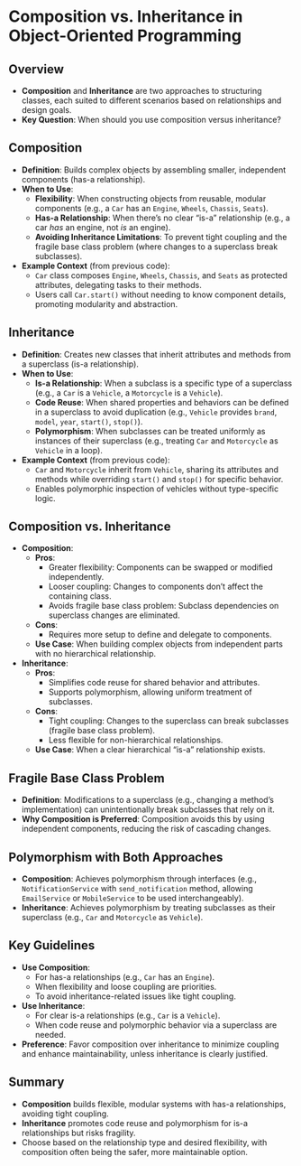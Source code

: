 # Composition vs. Inheritance in Object-Oriented Programming

## Overview
- **Composition** and **Inheritance** are two approaches to structuring classes, each suited to different scenarios based on relationships and design goals.
- **Key Question**: When should you use composition versus inheritance?

## Composition
- **Definition**: Builds complex objects by assembling smaller, independent components (has-a relationship).
- **When to Use**:
  - **Flexibility**: When constructing objects from reusable, modular components (e.g., a `Car` has an `Engine`, `Wheels`, `Chassis`, `Seats`).
  - **Has-a Relationship**: When there’s no clear “is-a” relationship (e.g., a car *has* an engine, not *is* an engine).
  - **Avoiding Inheritance Limitations**: To prevent tight coupling and the fragile base class problem (where changes to a superclass break subclasses).
- **Example Context** (from previous code):
  - `Car` class composes `Engine`, `Wheels`, `Chassis`, and `Seats` as protected attributes, delegating tasks to their methods.
  - Users call `Car.start()` without needing to know component details, promoting modularity and abstraction.

## Inheritance
- **Definition**: Creates new classes that inherit attributes and methods from a superclass (is-a relationship).
- **When to Use**:
  - **Is-a Relationship**: When a subclass is a specific type of a superclass (e.g., a `Car` is a `Vehicle`, a `Motorcycle` is a `Vehicle`).
  - **Code Reuse**: When shared properties and behaviors can be defined in a superclass to avoid duplication (e.g., `Vehicle` provides `brand`, `model`, `year`, `start()`, `stop()`).
  - **Polymorphism**: When subclasses can be treated uniformly as instances of their superclass (e.g., treating `Car` and `Motorcycle` as `Vehicle` in a loop).
- **Example Context** (from previous code):
  - `Car` and `Motorcycle` inherit from `Vehicle`, sharing its attributes and methods while overriding `start()` and `stop()` for specific behavior.
  - Enables polymorphic inspection of vehicles without type-specific logic.

## Composition vs. Inheritance
- **Composition**:
  - **Pros**:
    - Greater flexibility: Components can be swapped or modified independently.
    - Looser coupling: Changes to components don’t affect the containing class.
    - Avoids fragile base class problem: Subclass dependencies on superclass changes are eliminated.
  - **Cons**:
    - Requires more setup to define and delegate to components.
  - **Use Case**: When building complex objects from independent parts with no hierarchical relationship.
- **Inheritance**:
  - **Pros**:
    - Simplifies code reuse for shared behavior and attributes.
    - Supports polymorphism, allowing uniform treatment of subclasses.
  - **Cons**:
    - Tight coupling: Changes to the superclass can break subclasses (fragile base class problem).
    - Less flexible for non-hierarchical relationships.
  - **Use Case**: When a clear hierarchical “is-a” relationship exists.

## Fragile Base Class Problem
- **Definition**: Modifications to a superclass (e.g., changing a method’s implementation) can unintentionally break subclasses that rely on it.
- **Why Composition is Preferred**: Composition avoids this by using independent components, reducing the risk of cascading changes.

## Polymorphism with Both Approaches
- **Composition**: Achieves polymorphism through interfaces (e.g., `NotificationService` with `send_notification` method, allowing `EmailService` or `MobileService` to be used interchangeably).
- **Inheritance**: Achieves polymorphism by treating subclasses as their superclass (e.g., `Car` and `Motorcycle` as `Vehicle`).

## Key Guidelines
- **Use Composition**:
  - For has-a relationships (e.g., `Car` has an `Engine`).
  - When flexibility and loose coupling are priorities.
  - To avoid inheritance-related issues like tight coupling.
- **Use Inheritance**:
  - For clear is-a relationships (e.g., `Car` is a `Vehicle`).
  - When code reuse and polymorphic behavior via a superclass are needed.
- **Preference**: Favor composition over inheritance to minimize coupling and enhance maintainability, unless inheritance is clearly justified.

## Summary
- **Composition** builds flexible, modular systems with has-a relationships, avoiding tight coupling.
- **Inheritance** promotes code reuse and polymorphism for is-a relationships but risks fragility.
- Choose based on the relationship type and desired flexibility, with composition often being the safer, more maintainable option.